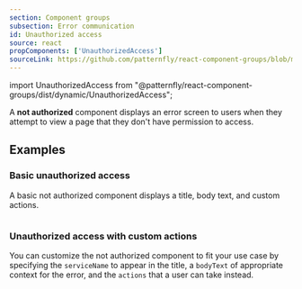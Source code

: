 ```yaml
---
section: Component groups
subsection: Error communication
id: Unauthorized access
source: react
propComponents: ['UnauthorizedAccess']
sourceLink: https://github.com/patternfly/react-component-groups/blob/main/packages/module/patternfly-docs/content/extensions/component-groups/examples/UnauthorizedAccess/UnauthorizedAccess.md
---
```


import UnauthorizedAccess from "@patternfly/react-component-groups/dist/dynamic/UnauthorizedAccess";

A **not authorized** component displays an error screen to users when they attempt to view a page that they don't have permission to access.

## Examples

### Basic unauthorized access

A basic not authorized component displays a title, body text, and custom actions. 

```js file="./UnauthorizedAccessExample.tsx"

```

### Unauthorized access with custom actions

You can customize the not authorized component to fit your use case by specifying the `serviceName` to appear in the title, a `bodyText` of appropriate context for the error, and the `actions` that a user can take instead.

```js file="./UnauthorizedAccessActionsExample.tsx"

```
